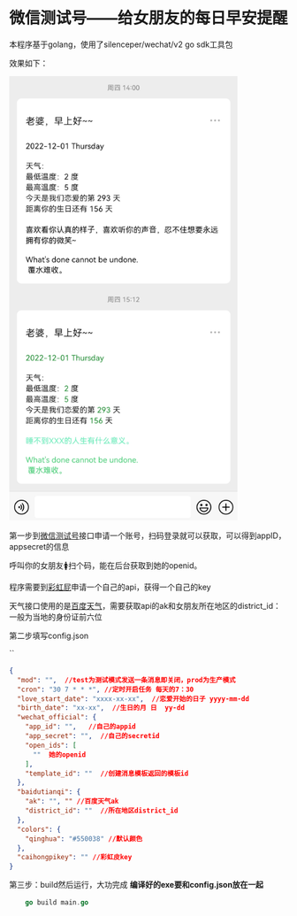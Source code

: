 # 微信测试号——给女朋友的每日早安提醒
本程序基于golang，使用了silenceper/wechat/v2 go sdk工具包

效果如下：

![image-20221203184324368](readmefiles/1670064199037.png)

第一步到[微信测试号](https://mp.weixin.qq.com/debug/cgi-bin/sandbox?t=sandbox/login)接口申请一个账号，扫码登录就可以获取，可以得到appID，appsecret的信息



呼叫你的女朋友🚺扫个码，能在后台获取到她的openid。

程序需要到[彩虹屁](https://www.tianapi.com/apiview/181)申请一个自己的api，获得一个自己的key

天气接口使用的是[百度天气](https://lbsyun.baidu.com/index.php?title=webapi/weather)，需要获取api的ak和女朋友所在地区的district_id：一般为当地的身份证前六位



第二步填写config.json

``

```json
{
  "mod": "",  //test为测试模式发送一条消息即关闭，prod为生产模式
  "cron": "30 7 * * *", //定时开启任务 每天的7：30
  "love_start_date": "xxxx-xx-xx",  //恋爱开始的日子 yyyy-mm-dd
  "birth_date": "xx-xx",  //生日的月 日  yy-dd
  "wechat_official": {
    "app_id": "",   //自己的appid
    "app_secret": "",  //自己的secretid
    "open_ids": [
      ""  她的openid
    ],
    "template_id": ""  //创建消息模板返回的模板id
  },
  "baidutianqi": {
    "ak": "", "" //百度天气ak
    "district_id": ""  //所在地区district_id
  },
  "colors": {
    "qinghua": "#550038" //默认颜色
  },
  "caihongpikey": "" //彩虹皮key
}
```



第三步：build然后运行，大功完成 **编译好的exe要和config.json放在一起**

```go
    go build main.go
```

